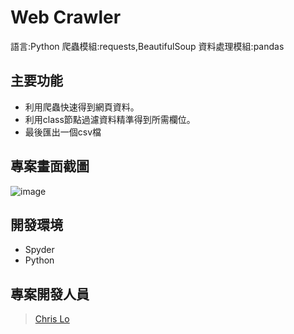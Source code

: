 # Web Crawler

語言:Python
爬蟲模組:requests,BeautifulSoup
資料處理模組:pandas

## 主要功能

- 利用爬蟲快速得到網頁資料。
- 利用class節點過濾資料精準得到所需欄位。
- 最後匯出一個csv檔


## 專案畫面截圖
![image](./手機版尺寸.png)


## 開發環境

- Spyder
- Python


## 專案開發人員

> [Chris Lo](https://github.com/Chrislo-coding)
